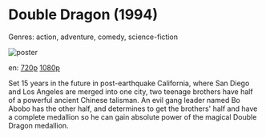 # Double Dragon (1994)

Genres: action, adventure, comedy, science-fiction

![poster](http://image.tmdb.org/t/p/w500/yv21myb4k32qUhuEmuCg1uYiOOC.jpg)

en:
  [720p](magnet:?xt=urn:btih:d7fad1fedfbf571fc12d6fdd12a49eecf5fa9e3e&dn=Double+Dragon+%281994%29+720p+BrRip+x264+-+YIFY&tr=udp%3A%2F%2Ftracker.openbittorrent.com%3A80%2Fannounce&tr=udp%3A%2F%2Fglotorrents.pw%3A6969%2Fannounce&tr=udp%3A%2F%2Ftracker.openbittorrent.com%3A80%2Fannounce&tr=udp%3A%2F%2Ftracker.opentrackr.org%3A1337%2Fannounce&tr=udp%3A%2F%2Fzer0day.to%3A1337%2Fannounce&tr=udp%3A%2F%2Ftracker.coppersurfer.tk%3A6969%2Fannounce)
  [1080p](magnet:?xt=urn:btih:50ca0a7462471519b0607c8e073ab1f3b4f83c94&dn=Double+Dragon+%281994%29+1080p+BrRip+x264+-+YIFY&tr=udp%3A%2F%2Ftracker.openbittorrent.com%3A80%2Fannounce&tr=udp%3A%2F%2Fglotorrents.pw%3A6969%2Fannounce&tr=udp%3A%2F%2Ftracker.openbittorrent.com%3A80%2Fannounce&tr=udp%3A%2F%2Ftracker.opentrackr.org%3A1337%2Fannounce&tr=udp%3A%2F%2Fzer0day.to%3A1337%2Fannounce&tr=udp%3A%2F%2Ftracker.coppersurfer.tk%3A6969%2Fannounce)
  


Set 15 years in the future in post-earthquake California, where San Diego and Los Angeles are merged into one city, two teenage brothers have half of a powerful ancient Chinese talisman. An evil gang leader named Bo Abobo has the other half, and determines to get the brothers' half and have a complete medallion so he can gain absolute power of the magical Double Dragon medallion.